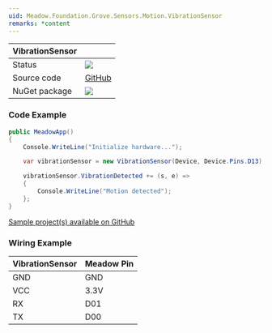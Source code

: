 ```yaml
---
uid: Meadow.Foundation.Grove.Sensors.Motion.VibrationSensor
remarks: *content
---
```


| VibrationSensor | |
|--------|--------|
| Status | <img src="https://img.shields.io/badge/Working-brightgreen"/> |
| Source code | [GitHub](https://github.com/WildernessLabs/Meadow.Foundation.Grove/tree/main/Source/VibrationSensor) |
| NuGet package | <a href="https://www.nuget.org/packages/Meadow.Foundation.Grove.Sensors.Motion.VibrationSensor/" target="_blank"><img src="https://img.shields.io/nuget/v/Meadow.Foundation.Grove.Sensors.Motion.VibrationSensor.svg?label=Meadow.Foundation.Grove.Sensors.Motion.VibrationSensor" /></a> |

### Code Example

```csharp
public MeadowApp()
{
    Console.WriteLine("Initialize hardware...");

    var vibrationSensor = new VibrationSensor(Device, Device.Pins.D13);

    vibrationSensor.VibrationDetected += (s, e) => 
    { 
        Console.WriteLine("Motion detected"); 
    };
}

```

[Sample project(s) available on GitHub](https://github.com/WildernessLabs/Meadow.Foundation.Grove/tree/main/Source/VibrationSensor)

### Wiring Example

| VibrationSensor | Meadow Pin |
|--------|------------|
| GND    | GND        |
| VCC    | 3.3V       |
| RX     | D01        |
| TX     | D00        |
















